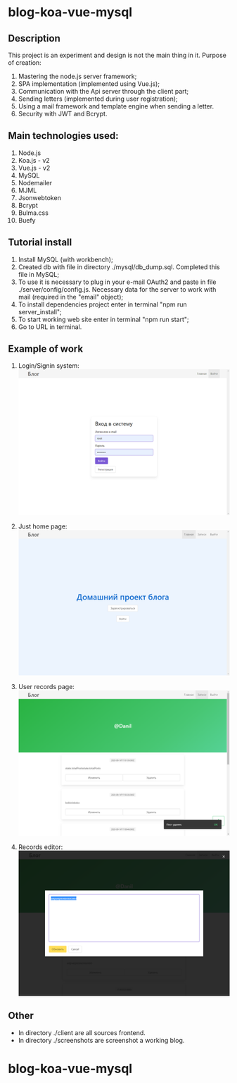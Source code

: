 # blog-koa-vue-mysql

## Description
This project is an experiment and design is not the main thing in it.
Purpose of creation:
1. Mastering the node.js server framework;
1. SPA implementation (implemented using Vue.js);
1. Communication with the Api server through the client part;
1. Sending letters (implemented during user registration);
1. Using a mail framework and template engine when sending a letter.
1. Security with JWT and Bcrypt.

## Main technologies used:
1. Node.js
1. Koa.js - v2
1. Vue.js - v2
1. MySQL
1. Nodemailer
1. MJML
1. Jsonwebtoken
1. Bcrypt
1. Bulma.css
1. Buefy

## Tutorial install
1. Install MySQL (with workbench);
1. Created db with file in directory ./mysql/db_dump.sql. Completed this file in MySQL;
1. To use it is necessary to plug in your e-mail OAuth2 and paste in file ./server/config/config.js. Necessary data for the server to work with mail (required in the "email" object);
1. To install dependencies project enter in terminal "npm run server_install";
1. To start working web site enter in terminal "npm run start";
1. Go to URL in terminal.

## Example of work
1. Login/Signin system:
![alt text](./screenshots/1.png "login/signin")

1. Just home page:
![alt text](./screenshots/2.png "login/signin")

1. User records page:
![alt text](./screenshots/3.png "login/signin")

1. Records editor:
![alt text](./screenshots/4.png "login/signin")

## Other
- In directory ./client are all sources frontend.
- In directory ./screenshots are screenshot a working blog.
# blog-koa-vue-mysql
